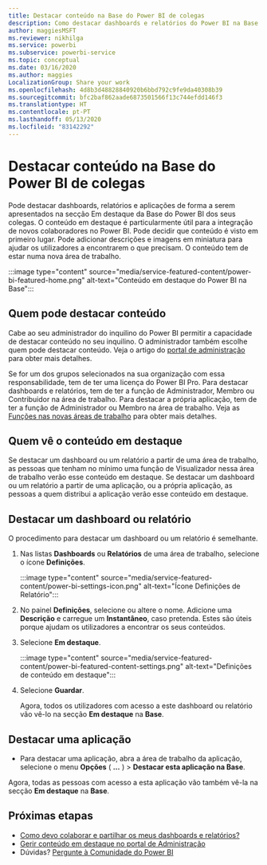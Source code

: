 ```yaml
---
title: Destacar conteúdo na Base do Power BI de colegas
description: Como destacar dashboards e relatórios do Power BI na Base do Power BI para colegas na sua organização.
author: maggiesMSFT
ms.reviewer: nikhilga
ms.service: powerbi
ms.subservice: powerbi-service
ms.topic: conceptual
ms.date: 03/16/2020
ms.author: maggies
LocalizationGroup: Share your work
ms.openlocfilehash: 4d8b3d48828840920b6bbd792c9fe9da40308b39
ms.sourcegitcommit: bfc2baf862aade6873501566f13c744efdd146f3
ms.translationtype: HT
ms.contentlocale: pt-PT
ms.lasthandoff: 05/13/2020
ms.locfileid: "83142292"
---
```

# <a name="feature-content-on-colleagues-power-bi-home-page"></a>Destacar conteúdo na Base do Power BI de colegas

Pode destacar dashboards, relatórios e aplicações de forma a serem apresentados na secção Em destaque da Base do Power BI dos seus colegas. O conteúdo em destaque é particularmente útil para a integração de novos colaboradores no Power BI. Pode decidir que conteúdo é visto em primeiro lugar. Pode adicionar descrições e imagens em miniatura para ajudar os utilizadores a encontrarem o que precisam. O conteúdo tem de estar numa nova área de trabalho.

:::image type="content" source="media/service-featured-content/power-bi-featured-home.png" alt-text="Conteúdo em destaque do Power BI na Base":::

## <a name="who-can-feature-content"></a>Quem pode destacar conteúdo

Cabe ao seu administrador do inquilino do Power BI permitir a capacidade de destacar conteúdo no seu inquilino. O administrador também escolhe quem pode destacar conteúdo. Veja o artigo do [portal de administração](../admin/service-admin-portal.md#featured-content) para obter mais detalhes.

Se for um dos grupos selecionados na sua organização com essa responsabilidade, tem de ter uma licença do Power BI Pro. Para destacar dashboards e relatórios, tem de ter a função de Administrador, Membro ou Contribuidor na área de trabalho. Para destacar a própria aplicação, tem de ter a função de Administrador ou Membro na área de trabalho. Veja as [Funções nas novas áreas de trabalho](service-new-workspaces.md#roles-in-the-new-workspaces) para obter mais detalhes.

## <a name="who-sees-featured-content"></a>Quem vê o conteúdo em destaque

Se destacar um dashboard ou um relatório a partir de uma área de trabalho, as pessoas que tenham no mínimo uma função de Visualizador nessa área de trabalho verão esse conteúdo em destaque. Se destacar um dashboard ou um relatório a partir de uma aplicação, ou a própria aplicação, as pessoas a quem distribui a aplicação verão esse conteúdo em destaque.

## <a name="feature-a-dashboard-or-report"></a>Destacar um dashboard ou relatório

O procedimento para destacar um dashboard ou um relatório é semelhante.

1. Nas listas **Dashboards** ou **Relatórios** de uma área de trabalho, selecione o ícone **Definições**.

    :::image type="content" source="media/service-featured-content/power-bi-settings-icon.png" alt-text="Ícone Definições de Relatório":::

2. No painel **Definições**, selecione ou altere o nome. Adicione uma **Descrição** e carregue um **Instantâneo**, caso pretenda. Estes são úteis porque ajudam os utilizadores a encontrar os seus conteúdos.

3. Selecione **Em destaque**.

    :::image type="content" source="media/service-featured-content/power-bi-featured-content-settings.png" alt-text="Definições de conteúdo em destaque":::

4. Selecione **Guardar**.

    Agora, todos os utilizadores com acesso a este dashboard ou relatório vão vê-lo na secção **Em destaque** na **Base**.

## <a name="feature-an-app"></a>Destacar uma aplicação

- Para destacar uma aplicação, abra a área de trabalho da aplicação, selecione o menu **Opções** ( **...** ) > **Destacar esta aplicação na Base**.

Agora, todas as pessoas com acesso a esta aplicação vão também vê-la na secção **Em destaque** na **Base**.

## <a name="next-steps"></a>Próximas etapas

* [Como devo colaborar e partilhar os meus dashboards e relatórios?](../collaborate-share/service-how-to-collaborate-distribute-dashboards-reports.md)
* [Gerir conteúdo em destaque no portal de Administração](../admin/service-admin-portal.md#manage-featured-content)
* Dúvidas? [Pergunte à Comunidade do Power BI](https://community.powerbi.com/)

